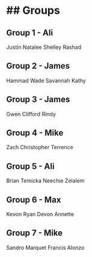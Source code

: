 # ## Groups

## Group 1 - Ali
Justin
Natalee
Shelley
Rashad

## Group 2 - James
Hammad
Wade
Savannah
Kathy

## Group 3 - James
Gwen
Clifford
Rindy

## Group 4 - Mike
Zach
Christopher
Terrence

## Group 5 - Ali
Brian
Temicka
Neechie
Zelalem

## Group 6 - Max
Kevon
Ryan
Devon
Annette

## Group 7 - Mike
Sandro
Marquet
Francis
Alonzo
